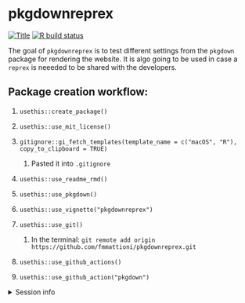 
<!-- README.md is generated from README.Rmd. Please edit that file -->

# pkgdownreprex

<!-- badges: start -->

[![Title](https://img.shields.io/badge/pkgdown-reprex-green.svg)]() [![R
build
status](https://github.com/fmmattioni/pkgdownreprex/workflows/R-CMD-check/badge.svg)](https://github.com/fmmattioni/pkgdownreprex/actions)
<!-- badges: end -->

The goal of `pkgdownreprex` is to test different settings from the
`pkgdown` package for rendering the website. It is algo going to be used
in case a `reprex` is neeeded to be shared with the developers.

## Package creation workflow:

1.  `usethis::create_package()`

2.  `usethis::use_mit_license()`

3.  `gitignore::gi_fetch_templates(template_name = c("macOS", "R"),
    copy_to_clipboard = TRUE)`
    
    1.  Pasted it into `.gitignore`

4.  `usethis::use_readme_rmd()`

5.  `usethis::use_pkgdown()`

6.  `usethis::use_vignette("pkgdownreprex")`

7.  `usethis::use_git()`
    
    1.  In the terminal: `git remote add origin
        https://github.com/fmmattioni/pkgdownreprex.git`

8.  `usethis::use_github_actions()`

9.  `usethis::use_github_action("pkgdown")`

<details>

<summary>Session info</summary>

``` r
sessioninfo::session_info()
#> ─ Session info ───────────────────────────────────────────────────────────────
#>  setting  value                       
#>  version  R version 3.6.1 (2019-07-05)
#>  os       macOS Catalina 10.15.4      
#>  system   x86_64, darwin15.6.0        
#>  ui       X11                         
#>  language (EN)                        
#>  collate  en_US.UTF-8                 
#>  ctype    en_US.UTF-8                 
#>  tz       Europe/Berlin               
#>  date     2020-04-13                  
#> 
#> ─ Packages ───────────────────────────────────────────────────────────────────
#>  package     * version    date       lib source                         
#>  assertthat    0.2.1      2019-03-21 [1] CRAN (R 3.6.0)                 
#>  cli           2.0.2      2020-02-28 [1] CRAN (R 3.6.0)                 
#>  crayon        1.3.4      2017-09-16 [1] CRAN (R 3.6.0)                 
#>  digest        0.6.25     2020-02-23 [1] CRAN (R 3.6.0)                 
#>  evaluate      0.14       2019-05-28 [1] CRAN (R 3.6.0)                 
#>  fansi         0.4.0.9002 2020-02-28 [1] Github (brodieg/fansi@250099f) 
#>  fs            1.4.1      2020-04-04 [1] CRAN (R 3.6.1)                 
#>  glue          1.4.0.9000 2020-04-13 [1] Github (tidyverse/glue@2a47dd6)
#>  htmltools     0.4.0      2019-10-04 [1] CRAN (R 3.6.0)                 
#>  knitr         1.28       2020-02-06 [1] CRAN (R 3.6.0)                 
#>  magrittr      1.5        2014-11-22 [1] CRAN (R 3.6.0)                 
#>  MASS          7.3-51.4   2019-03-31 [1] CRAN (R 3.6.1)                 
#>  memoise       1.1.0      2017-04-21 [1] CRAN (R 3.6.0)                 
#>  pkgdown     * 1.5.1.9000 2020-04-13 [1] Github (r-lib/pkgdown@cb74ce0) 
#>  Rcpp          1.0.4.6    2020-04-09 [1] CRAN (R 3.6.1)                 
#>  rlang         0.4.5      2020-03-01 [1] CRAN (R 3.6.0)                 
#>  rmarkdown     2.1        2020-01-20 [1] CRAN (R 3.6.1)                 
#>  sessioninfo   1.1.1      2018-11-05 [1] CRAN (R 3.6.0)                 
#>  stringi       1.4.6      2020-02-17 [1] CRAN (R 3.6.1)                 
#>  stringr       1.4.0      2019-02-10 [1] CRAN (R 3.6.0)                 
#>  usethis     * 1.6.0.9000 2020-04-13 [1] Github (r-lib/usethis@3edf973) 
#>  withr         2.1.2      2018-03-15 [1] CRAN (R 3.6.0)                 
#>  xfun          0.12       2020-01-13 [1] CRAN (R 3.6.0)                 
#>  yaml          2.2.1      2020-02-01 [1] CRAN (R 3.6.1)                 
#> 
#> [1] /Library/Frameworks/R.framework/Versions/3.6/Resources/library
```

</details>
